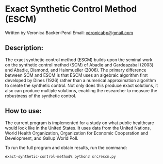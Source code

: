 # Exact Synthetic Control Method (ESCM)

Written by Veronica Backer-Peral
Email: veronicabp@gmail.com

## Description:

The exact synthetic control method (ESCM) builds upon the seminal work on the synthetic control method (SCM) of Abadie and Gardeazabal (2003) and Abadie, Diamond, and Hainmueller (2006). The primary difference between SCM and ESCM is that ESCM uses an algebraic algorithm first developed by Dines (1926) rather than a numerical approximation algorithm to create the synthetic control. Not only does this produce exact solutions, it also can produce multiple solutions, enabling the researcher to measure the robustness of the synthetic control.

## How to use:

The current program is implemented for a study on what public healthcare would look like in the United States. It uses data from the United Nations, World Health Organization, Organization for Economic Cooperation and Development, and Gallup World Poll.

To run the full program and obtain results, run the command:

```
exact-synthetic-control-method% python3 src/escm.py
```